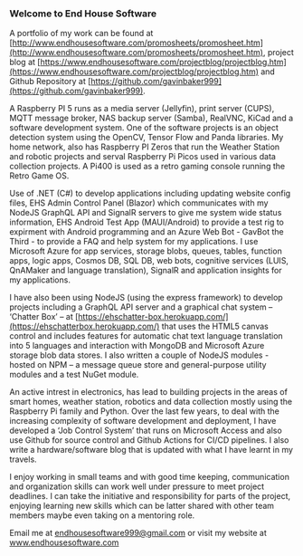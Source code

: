 ### Welcome to End House Software

A portfolio of my work can be found at [http://www.endhousesoftware.com/promosheets/promosheet.htm](http://www.endhousesoftware.com/promosheets/promosheet.htm), project blog at [https://www.endhousesoftware.com/projectblog/projectblog.htm](https://www.endhousesoftware.com/projectblog/projectblog.htm) and Github Repository at [https://github.com/gavinbaker999](https://github.com/gavinbaker999).
 
A Raspberry PI 5 runs as a media server (Jellyfin), print server (CUPS), MQTT message broker, NAS backup server (Samba), RealVNC, KiCad and a software development system. One of the software projects is an object detection system using the OpenCV, Tensor Flow and Panda libraries. My home network, also has Raspberry PI Zeros that run the Weather Station and robotic projects and serval Raspberry Pi Picos used in various data collection projects. A Pi400 is used as a retro gaming console running the Retro Game OS.

Use of .NET (C#) to develop applications including updating website config files, EHS Admin Control Panel (Blazor) which communicates with my NodeJS GraphQL API and SignalR servers to give me system wide status information, EHS Android Test App (MAUI/Android) to provide a test rig to expirment with Android programming and an Azure Web Bot - GavBot the Third - to provide a FAQ and help system for my applications. I use Microsoft Azure for app services, storage blobs, queues, tables, function apps, logic apps, Cosmos DB, SQL DB, web bots, cognitive services (LUIS, QnAMaker and language translation), SignalR and application insights for my applications.

I have also been using NodeJS (using the express framework) to develop projects including a GraphQL API server and a graphical chat system – ‘Chatter Box’ – at [https://ehschatter-box.herokuapp.com/](https://ehschatterbox.herokuapp.com/) that uses the HTML5 canvas control and includes features for automatic chat text language translation into 5 languages and interaction with MongoDB and Microsoft Azure storage blob data stores. I also written a couple of NodeJS modules - hosted on NPM – a message queue store and general-purpose utility modules and a test NuGet module.

An active intrest in electronics, has lead to building projects in the areas of smart homes, weather station, robotics and data collection mostly using the Raspberry Pi family and Python. Over the last few years, to deal with the increasing complexity of software development and deployment, I have developed a ‘Job Control System’ that runs on Microsoft Access and also use Github for source control and Github Actions for CI/CD pipelines. I also write a hardware/software blog that is updated with what I have learnt in my travels.

I enjoy working in small teams and with good time keeping, communication and organization skills can work well under pressure to meet project deadlines. I can take the initiative and responsibility for parts of the project, enjoying learning new skills which can be latter shared with other team members maybe even taking on a mentoring role. 

Email me at endhousesoftware999@gmail.com or visit my website at www.endhousesoftware.com
